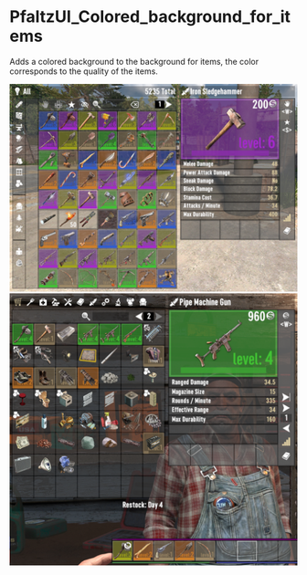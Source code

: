 # PfaltzUI_Colored_background_for_items
Adds a colored background to the background for items, the color corresponds to the quality of the items.
<p align="center">
  <img src="preview1.png" width="950" title="windowCreative">
  <img src="preview2.png" width="950" title="windowTrader">
</p>